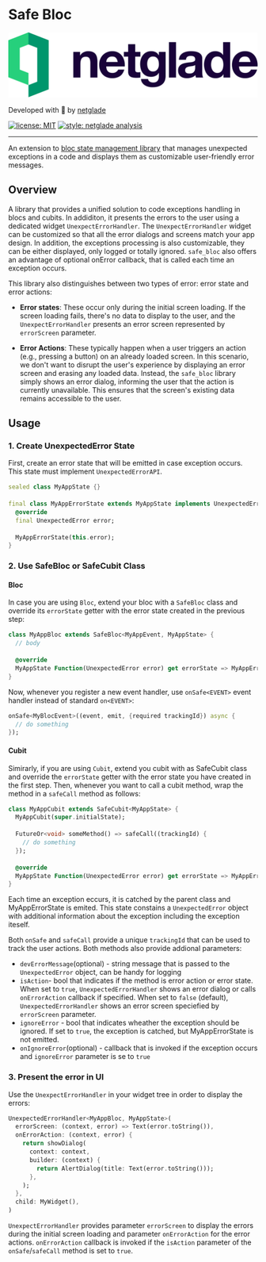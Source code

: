 # Safe Bloc

<a href="https://netglade.cz/en">
  <picture>
    <source media="(prefers-color-scheme: dark)" srcset="https://raw.githubusercontent.com/netglade/.github/main/assets/netglade_logo_light.png">
    <source media="(prefers-color-scheme: light)" srcset="https://raw.githubusercontent.com/netglade/.github/main/assets/netglade_logo_dark.png">
    <img alt="netglade" src="https://raw.githubusercontent.com/netglade/.github/main/assets/netglade_logo_dark.png">
  </picture>
</a>

Developed with 💚 by [netglade][netglade_link]

[![license: MIT][license_badge]][license_badge_link]
[![style: netglade analysis][style_badge]][style_badge_link]

---

An extension to [bloc state management library](https://github.com/felangel/bloc) that manages unexpected exceptions in a code and displays them as customizable user-friendly error messages.

## Overview
A library that provides a unified solution to code exceptions handling in blocs and cubits. In addiditon, it presents the errors to the user using a dedicated widget `UnexpectErrorHandler`. The `UnexpectErrorHandler` widget can be customized so that all the error dialogs and screens match your app design. In addition, the exceptions processing is also customizable, they can be either displayed, only logged or totally ignored. `safe_bloc` also offers an advantage of optional onError callback, that is called each time an exception occurs.

This library also distinguishes between two types of error: error state and error actions:
* **Error states**: These occur only during the initial screen loading. If the screen loading fails, there's no data to display to the user, and the `UnexpectErrorHandler` presents an error screen represented by `errorScreen` parameter.

* **Error Actions**: These typically happen when a user triggers an action (e.g., pressing a button) on an already loaded screen. In this scenario, we don't want to disrupt the user's experience by displaying an error screen and erasing any loaded data. Instead, the `safe_bloc` library simply shows an error dialog, informing the user that the action is currently unavailable. This ensures that the screen's existing data remains accessible to the user.

## Usage


### 1. Create UnexpectedError State
First, create an error state that will be emitted in case exception occurs. This state must implement `UnexpectedErrorAPI`.
```dart
sealed class MyAppState {}

final class MyAppErrorState extends MyAppState implements UnexpectedErrorAPI {
  @override
  final UnexpectedError error;

  MyAppErrorState(this.error);
}
```


### 2. Use SafeBloc or SafeCubit Class

#### Bloc
In case you are using `Bloc`, extend your bloc with a `SafeBloc` class and override its `errorState` getter with the error state created in the previous step:
```dart
class MyAppBloc extends SafeBloc<MyAppEvent, MyAppState> {
  // body

  @override
  MyAppState Function(UnexpectedError error) get errorState => MyAppErrorState.new;
}
```
Now, whenever you register a new event handler, use `onSafe<EVENT>`
 event handler instead of standard `on<EVENT>`:
 ```dart
onSafe<MyBlocEvent>((event, emit, {required trackingId}) async {
   // do something
});
 ```

#### Cubit
Simirarly, if you are using `Cubit`, extend you cubit with as SafeCubit class and override the `errorState` getter with the error state you have created in the first step. Then, whenever you want to call a cubit method, wrap the method in a `safeCall` method as follows:
```dart
class MyAppCubit extends SafeCubit<MyAppState> {
  MyAppCubit(super.initialState);

  FutureOr<void> someMethod() => safeCall((trackingId) {
    // do something
  });

  @override
  MyAppState Function(UnexpectedError error) get errorState => MyAppErrorState.new;
}
```



Each time an exception eccurs, it is catched by the parent class and MyAppErrorState is emited. This state constains a `UnexpectedError` object with additional information about the exception including the exception iteself.

Both `onSafe` and `safeCall` provide a unique `trackingId` that can be used to track the user actions. Both methods also provide addional parameters:
* `devErrorMessage`(optional) - string message that is passed to the `UnexpectedError` object, can be handy for logging
* `isAction`- bool that indicates if the method is error action or error state. When set to `true`, `UnexpectedErrorHandler` shows an error dialog or calls `onErrorAction` callback if specified. When set to `false` (default), `UnexpectedErrorHandler` shows an error screen speciefied by `errorScreen` parameter.
* `ignoreError` - bool that indicates wheather the exception should be ignored. If set to `true`, the exception is catched, but MyAppErrorState is not emitted.
* `onIgnoreError`(optional) - callback that is invoked if the exception occurs and `ignoreError` parameter is se to `true`


### 3. Present the error in UI
Use the `UnexpectErrorHandler` in your widget tree in order to display the errors:
```dart
UnexpectedErrorHandler<MyAppBloc, MyAppState>(
  errorScreen: (context, error) => Text(error.toString()),
  onErrorAction: (context, error) {
    return showDialog(
      context: context,
      builder: (context) {
        return AlertDialog(title: Text(error.toString()));
      },
    );
  },
  child: MyWidget(),
)
 ```

`UnexpectErrorHandler` provides parameter `errorScreen` to display the errors during the initial screen loading and parameter `onErrorAction` for the error actions. `onErrorAction` callback is invoked if the `isAction` parameter of the `onSafe`/`safeCall` method is set to `true`.
 
[netglade_link]: https://netglade.com/en
[license_badge]: https://img.shields.io/badge/license-MIT-blue.svg
[license_badge_link]: https://opensource.org/licenses/MIT
[style_badge]: https://img.shields.io/badge/style-netglade_analysis-26D07C.svg
[style_badge_link]: https://pub.dev/packages/netglade_analysis
